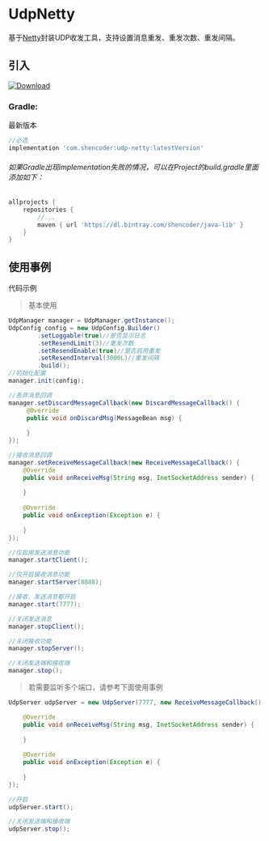# UdpNetty
基于[Netty](https://github.com/netty/netty)封装UDP收发工具，支持设置消息重发、重发次数、重发间隔。
## 引入
[ ![Download](https://api.bintray.com/packages/shencoder/java-lib/udp-netty/images/download.svg) ](https://bintray.com/shencoder/java-lib/udp-netty/_latestVersion)
### Gradle:
最新版本
```gradle
//必选
implementation 'com.shencoder:udp-netty:latestVersion'
```
###### 如果Gradle出现implementation失败的情况，可以在Project的build.gradle里面添加如下：
```gradle
allprojects {
    repositories {
        //...
        maven { url 'https://dl.bintray.com/shencoder/java-lib' }
    }
}
```
## 使用事例
代码示例
>  基本使用
```java
UdpManager manager = UdpManager.getInstance();
UdpConfig config = new UdpConfig.Builder()
        .setLoggable(true)//是否显示日志
        .setResendLimit(3)//重发次数
        .setResendEnable(true)//是否启用重发
        .setResendInterval(3000L)//重发间隔
        .build();
//初始化配置
manager.init(config);

//丢弃消息回调
manager.setDiscardMessageCallback(new DiscardMessageCallback() {
     @Override
     public void onDiscardMsg(MessageBean msg) {
                
     }
});

//接收消息回调
manager.setReceiveMessageCallback(new ReceiveMessageCallback() {
    @Override
    public void onReceiveMsg(String msg, InetSocketAddress sender) {
                
    }
    
    @Override
    public void onException(Exception e) {
    
    }
});

//仅启用发送消息功能
manager.startClient();

//仅开启接收消息功能
manager.startServer(8888);

//接收、发送消息都开启
manager.start(7777);

//关闭发送消息
manager.stopClient();

//关闭接收功能
manager.stopServer();

//关闭发送端和接收端
manager.stop();

```

>  若需要监听多个端口，请参考下面使用事例
```java
UdpServer udpServer = new UdpServer(7777, new ReceiveMessageCallback() {

    @Override
    public void onReceiveMsg(String msg, InetSocketAddress sender) {
                
    }
    
    @Override
    public void onException(Exception e) {
    
    }
});

//开启
udpServer.start();

//关闭发送端和接收端
udpServer.stop();

```
